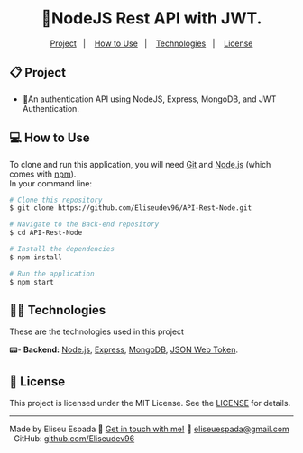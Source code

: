 <h1 align="center">
    🔐NodeJS Rest API with JWT.
</h1>

<p align="center">
  <a href="#-project">Project</a>&nbsp;&nbsp;&nbsp;|&nbsp;&nbsp;&nbsp;
  <a href="#-how-to-use">How to Use</a>&nbsp;&nbsp;&nbsp;|&nbsp;&nbsp;&nbsp;
  <a href="#-technologies">Technologies</a>&nbsp;&nbsp;&nbsp;|&nbsp;&nbsp;&nbsp;
  <a href="#-license">License</a>
</p>

## 📋 Project

* 🔐An authentication API using NodeJS, Express, MongoDB, and JWT Authentication. <br>

## 💻 How to Use

To clone and run this application, you will need [Git](https://git-scm.com) and [Node.js](https://nodejs.org/en/download/) (which comes with [npm](http://npmjs.com)).
<br>
In your command line:

```bash
# Clone this repository
$ git clone https://github.com/Eliseudev96/API-Rest-Node.git

# Navigate to the Back-end repository
$ cd API-Rest-Node

# Install the dependencies
$ npm install

# Run the application
$ npm start
```

## 👨‍💻 Technologies

These are the technologies used in this project

📟- **Backend:** [Node.js](https://nodejs.org/en/), [Express](https://expressjs.com/), [MongoDB](https://www.mongodb.com/), [JSON Web Token](https://www.npmjs.com/package/jsonwebtoken).

## 📝 License

This project is licensed under the MIT License. See the [LICENSE](LICENSE.md) for details.

---

Made by Eliseu Espada :wave: [Get in touch with me!](https://www.linkedin.com/in/eliseu-espada/)
:email: [eliseuespada@gmail.com](mailto:eliseuespada@gmail.com) &nbsp;
GitHub: [github.com/Eliseudev96](https://github.com/Eliseudev96) &nbsp;

